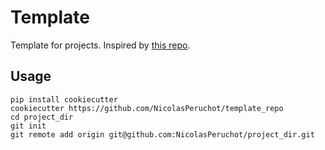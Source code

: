 # Template

Template for projects. Inspired by [this repo](https://github.com/louisguitton/simple-cookiecutter-python).

## Usage

    pip install cookiecutter
    cookiecutter https://github.com/NicolasPeruchot/template_repo
    cd project_dir
    git init
    git remote add origin git@github.com:NicolasPeruchot/project_dir.git

